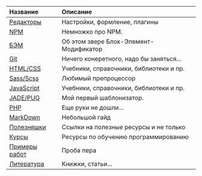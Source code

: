 |                               Название                        |                 Описание                |
|:--------------------------------------------------------------|:----------------------------------------|
| [Редакторы](readme/Editors.md)                                |Настройки, формление, плагины            |
| [NPM](readme/NPM.md)                                          |Немножко про NPM.                        |
| [БЭМ](readme/BEM.md)                                          |Об этом звере Блок-Элемент-Модификатор   |
| [Git](readme/Git.md)                                          |Ничего конеретного, надо бы заняться...  |
| [HTML/CSS](readme/HTML-CSS.md)                                |Учебники, справочники, библиотеки и пр.  |
| [Sass/Scss](readme/Sass.md)                                   |Любимый препроцессор                     |
| [JavaScript](readme/JavaScript.md)                            |Учебники, справочники, библиотеки и пр.  |
| [JADE/PUG](readme/JADE-PUG.md)                                |Мой первый шаблонизатор.                 |
| [PHP](readme/PHP.md)                                          |Еще руки не дошли...                     |
| [MarkDown](readme/MarkDown.md)                                |Небольшой гайд                           |
| [Полезняшки](readme/Useful.md)                                |Ссылки на полезные ресурсы и не только   |
| [Курсы](https://github.com/vik-vavilikhin/Courses/README.md) |Ресурсы по обучению программированию     |
| [Примеры работ](https://github.com/vik-vavilikhin/portfolio)  |Проба пера                               |
| [Литература](literature)                                      |Книжки, статьи...                        |
